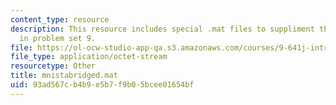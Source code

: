 ```yaml
---
content_type: resource
description: This resource includes special .mat files to suppliment the contents
  in problem set 9.
file: https://ol-ocw-studio-app-qa.s3.amazonaws.com/courses/9-641j-introduction-to-neural-networks-spring-2005/93ad567cb4b9e5b7f9b05bcee01654bf_mnistabridged.mat
file_type: application/octet-stream
resourcetype: Other
title: mnistabridged.mat
uid: 93ad567c-b4b9-e5b7-f9b0-5bcee01654bf
---
```

